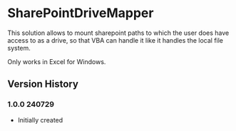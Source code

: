 # SharePointDriveMapper

This solution allows to mount sharepoint paths to which the user does have access to as a drive, so that VBA can handle it like it handles the local file system.

Only works in Excel for Windows.

## Version History

### 1.0.0 240729
+ Initially created
